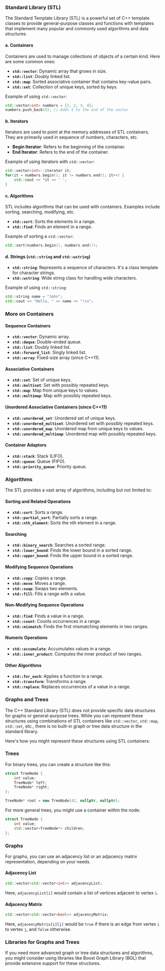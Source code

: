 ### **Standard Library (STL)**

The Standard Template Library (STL) is a powerful set of C++ template classes to provide general-purpose classes and functions with templates that implement many popular and commonly used algorithms and data structures.

#### a. **Containers**
   Containers are used to manage collections of objects of a certain kind. Here are some common ones:
   - **`std::vector`**: Dynamic array that grows in size.
   - **`std::list`**: Doubly linked list.
   - **`std::map`**: Sorted associative container that contains key-value pairs.
   - **`std::set`**: Collection of unique keys, sorted by keys.

   Example of using `std::vector`:
   ```cpp
   std::vector<int> numbers = {1, 2, 3, 4};
   numbers.push_back(5); // Adds 5 to the end of the vector
   ```

#### b. **Iterators**
   Iterators are used to point at the memory addresses of STL containers. They are primarily used in sequence of numbers, characters, etc.
   - **Begin Iterator**: Refers to the beginning of the container.
   - **End Iterator**: Refers to the end of the container.

   Example of using iterators with `std::vector`:
   ```cpp
   std::vector<int>::iterator it;
   for(it = numbers.begin(); it != numbers.end(); it++) {
       std::cout << *it << ' ';
   }
   ```

#### c. **Algorithms**
   STL includes algorithms that can be used with containers. Examples include sorting, searching, modifying, etc.
   - **`std::sort`**: Sorts the elements in a range.
   - **`std::find`**: Finds an element in a range.

   Example of sorting a `std::vector`:
   ```cpp
   std::sort(numbers.begin(), numbers.end());
   ```

#### d. **Strings (`std::string` and `std::wstring`)**

   - **`std::string`**: Represents a sequence of characters. It's a class template for character strings.
   - **`std::wstring`**: Wide string class for handling wide characters.

   Example of using `std::string`:
   ```cpp
   std::string name = "John";
   std::cout << "Hello, " << name << "!\n";
   ```

### More on Containers

#### Sequence Containers
- **`std::vector`**: Dynamic array.
- **`std::deque`**: Double-ended queue.
- **`std::list`**: Doubly linked list.
- **`std::forward_list`**: Singly linked list.
- **`std::array`**: Fixed-size array (since C++11).

#### Associative Containers
- **`std::set`**: Set of unique keys.
- **`std::multiset`**: Set with possibly repeated keys.
- **`std::map`**: Map from unique keys to values.
- **`std::multimap`**: Map with possibly repeated keys.

#### Unordered Associative Containers (since C++11)
- **`std::unordered_set`**: Unordered set of unique keys.
- **`std::unordered_multiset`**: Unordered set with possibly repeated keys.
- **`std::unordered_map`**: Unordered map from unique keys to values.
- **`std::unordered_multimap`**: Unordered map with possibly repeated keys.

#### Container Adaptors
- **`std::stack`**: Stack (LIFO).
- **`std::queue`**: Queue (FIFO).
- **`std::priority_queue`**: Priority queue.

### Algorithms

The STL provides a vast array of algorithms, including but not limited to:

#### Sorting and Related Operations
- **`std::sort`**: Sorts a range.
- **`std::partial_sort`**: Partially sorts a range.
- **`std::nth_element`**: Sorts the nth element in a range.

#### Searching
- **`std::binary_search`**: Searches a sorted range.
- **`std::lower_bound`**: Finds the lower bound in a sorted range.
- **`std::upper_bound`**: Finds the upper bound in a sorted range.

#### Modifying Sequence Operations
- **`std::copy`**: Copies a range.
- **`std::move`**: Moves a range.
- **`std::swap`**: Swaps two elements.
- **`std::fill`**: Fills a range with a value.

#### Non-Modifying Sequence Operations
- **`std::find`**: Finds a value in a range.
- **`std::count`**: Counts occurrences in a range.
- **`std::mismatch`**: Finds the first mismatching elements in two ranges.

#### Numeric Operations
- **`std::accumulate`**: Accumulates values in a range.
- **`std::inner_product`**: Computes the inner product of two ranges.

#### Other Algorithms
- **`std::for_each`**: Applies a function to a range.
- **`std::transform`**: Transforms a range.
- **`std::replace`**: Replaces occurrences of a value in a range.

### Graphs and Trees 

The C++ Standard Library (STL) does not provide specific data structures for graphs or general-purpose trees. While you can represent these structures using combinations of STL containers like `std::vector`, `std::map`, `std::set`, etc., there is no built-in graph or tree data structure in the standard library.

Here's how you might represent these structures using STL containers:

### Trees

For binary trees, you can create a structure like this:

```cpp
struct TreeNode {
    int value;
    TreeNode* left;
    TreeNode* right;
};

TreeNode* root = new TreeNode{42, nullptr, nullptr};
```

For more general trees, you might use a container within the node:

```cpp
struct TreeNode {
    int value;
    std::vector<TreeNode*> children;
};
```

### Graphs

For graphs, you can use an adjacency list or an adjacency matrix representation, depending on your needs.

#### Adjacency List

```cpp
std::vector<std::vector<int>> adjacencyList;
```

Here, `adjacencyList[i]` would contain a list of vertices adjacent to vertex `i`.

#### Adjacency Matrix

```cpp
std::vector<std::vector<bool>> adjacencyMatrix;
```

Here, `adjacencyMatrix[i][j]` would be `true` if there is an edge from vertex `i` to vertex `j`, and `false` otherwise.

### Libraries for Graphs and Trees

If you need more advanced graph or tree data structures and algorithms, you might consider using libraries like Boost Graph Library (BGL) that provide extensive support for these structures.

